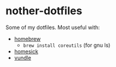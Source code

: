 # nother-dotfiles

Some of my dotfiles. Most useful with:

- [homebrew](http://mxcl.github.com/homebrew/)
  - `brew install coreutils` (for gnu ls)
- [homesick](https://github.com/technicalpickles/homesick)
- [vundle](https://github.com/gmarik/vundle/)
